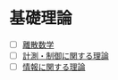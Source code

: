 # 基礎理論
- [ ] [離散数学](DiscreteMathmatics)
- [ ] [計測・制御に関する理論](MeasurementControl)
- [ ] [情報に関する理論](Information)
